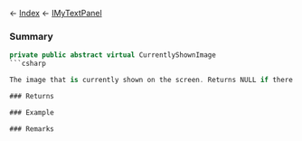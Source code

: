 ← [Index](Api-Index) ← [IMyTextPanel](Sandbox.ModAPI.Ingame.IMyTextPanel)

### Summary

```csharp
private public abstract virtual CurrentlyShownImage
```csharp

The image that is currently shown on the screen. Returns NULL if there are no images selected OR the screen is in text mode.

### Returns

### Example

### Remarks

